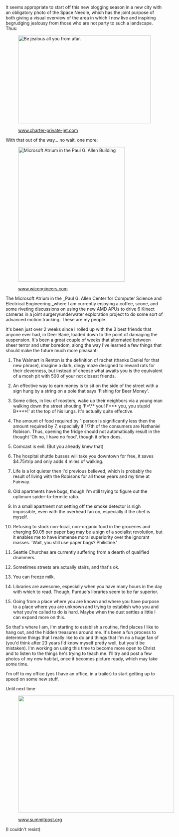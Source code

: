 It seems appropriate to start off this new blogging season in a new city with an obligatory photo of the Space Needle, which has the joint purpose of both giving a visual overview of the area in which I now live and inspiring begrudging jealousy from those who are not party to such a landscape. Thus:

<figure style="width: 425px" class="wp-caption alignnone">

<img class=" " title="The Space Needle" src="http://www.charter-private-jet.com/wp-content/uploads/2011/09/Seattle-Space-Needle.jpg" alt="Be jealous all you from afar." width="425" height="282" /><figcaption class="wp-caption-text">www.charter-private-jet.com</figcaption></figure> 



With that out of the way&#8230; no wait, one more:<figure style="width: 342px" class="wp-caption alignnone">

<img title="Microsoft Atrium" src="http://www.wjcengineers.com/images/projects/uwengin-b.jpg" alt="Microsoft Atrium in the Paul G. Allen Building" width="342" height="432" /><figcaption class="wp-caption-text">www.wjcengineers.com</figcaption></figure> 

The Microsoft Atrium in the _Paul G. Allen Center for Computer Science and Electrical Engineering _where I am currently enjoying a coffee, scone, and some riveting discussions on using the new AMD APUs to drive 6 Kinect cameras in a joint surgery/underwater exploration project to do some sort of advanced motion tracking. These are my people.



It's been just over 2 weeks since I rolled up with the 3 best friends that anyone ever had, in Deer Bane, loaded down to the point of damaging the suspension. It's been a great couple of weeks that alternated between sheer terror and utter boredom, along the way I've learned a few things that should make the future much more pleasant:

1. The Walmart in Renton is the definition of rachet (thanks Daniel for that new phrase), imagine a dark, dingy maze designed to reward rats for their cleverness, but instead of cheese what awaits you is the equivalent of a mosh pit with 500 of your not closest friends.

2. An effective way to earn money is to sit on the side of the street with a sign hung by a string on a pole that says 'Fishing for Beer Money'.

3. Some cities, in lieu of roosters, wake up their neighbors via a young man walking down the street shouting 'F\*\\*\* you! F\*\*\* you, you stupid B\*\***!' at the top of his lungs. It's actually quite effective.

4. The amount of food required by 1 person is significantly less then the amount required by 7, especially if 1/7th of the consumers are Nathaniel Robison. Thus, opening the fridge should not automatically result in the thought 'Oh no, I have no food', though it often does.

5. Comcast is evil. (But you already knew that)

6. The hospital shuttle busses will take you downtown for free, it saves $4.75/trip and only adds 4 miles of walking.

7. Life is a lot quieter then I'd previous believed, which is probably the result of living with the Robisons for all those years and my time at Fairway.

8. Old apartments have bugs, though I'm still trying to figure out the optimum spider-to-termite ratio.

9. In a small apartment not setting off the smoke detector is nigh impossible, even with the overhead fan on, especially if the chef is myself.

10. Refusing to stock non-local, non-organic food in the groceries and charging $0.05 per paper bag may be a sign of a socialist revolution, but it enables me to have immense moral superiority over the ignorant masses. 'Wait, you still use paper bags? Philistine.'

11. Seattle Churches are currently suffering from a dearth of qualified drummers.

12. Sometimes streets are actually stairs, and that's ok.

13. You can freeze milk.

14. Libraries are awesome, especially when you have many hours in the day with which to read. Though, Purdue's libraries seem to be far superior.

15. Going from a place where you are known and where you have purpose to a place where you are unknown and trying to establish who you and what you're called to do is hard. Maybe when the dust settles a little I can expand more on this.



So that's where I am, I'm starting to establish a routine, find places I like to hang out, and the hidden treasures around me. It's been a fun process to determine things that I really like to do and things that I'm no a huge fan of (you'd think after 23 years I'd know myself pretty well, but you'd be mistaken). I'm working on using this time to become more open to Christ and to listen to the things he's trying to teach me. I'll try and post a few photos of my new habitat, once it becomes picture ready, which may take some time.

I'm off to my office (yes I have an office, in a trailer) to start getting up to speed on some new stuff.



Until next time<figure style="width: 500px" class="wp-caption alignnone">

<img title="Mount Rainier" src="http://www.summitpost.org/images/medium/51966.jpg" alt="" width="500" height="375" /><figcaption class="wp-caption-text">www.summitpost.org</figcaption></figure> 

(I couldn't resist)
